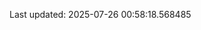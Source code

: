 <!-- lastfm -->
<p align="center"></p>

<!--START_SECTION:last-updated-->
Last updated: 2025-07-26 00:58:18.568485
<!--END_SECTION:last-updated-->